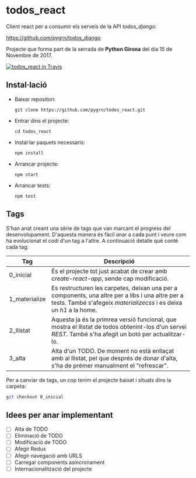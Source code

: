 # todos_react

Client react per a consumir els serveis de la API *todos_django*:

https://github.com/pygrn/todos_django

Projecte que forma part de la xerrada de **Python Girona** del dia 15 de Novembre de 2017.

[![todos_react in Travis](https://travis-ci.org/pygrn/todos_react.svg?branch=master)](https://travis-ci.org/pygrn/todos_react)

## Instal·lació

* Baixar repositori:

  ```git clone https://github.com/pygrn/todos_react.git```
* Entrar dins el projecte:

  ```cd todos_react```
* Instal·lar paquets necessaris:

  ```npm install```
* Arrancar projecte:

  ```npm start```

* Arrancar tests:

  ```npm test```

## Tags

S'han anat creant una sèrie de tags que van marcant el progress del desenvolupament. D'aquesta manera és fàcil anar a cada punt i
veure com ha evolucionat el codi d'un tag a l'altre. A continuació detalle què conté cada tag:

| Tag | Descripció |
|-----|------------|
| 0_inicial | És el projecte tot just acabat de crear amb *create-react-app*, sende cap modificació. |
| 1_materialize | Es restructuren les carpetes, deixan una per a components, una altre per a libs i una altre per a tests. També s'afegeix *materializecss* i es deixa un *h1* a la home. |
| 2_llistat | Aquesta ja és la primrea versió funcional, que mostra el llistat de todos obtenint-los d'un servei *REST*. També s'ha afegit un botó per actualitzar-lo. |
| 3_alta |  Alta d'un TODO. De moment no està enllaçat amb al llistat, pel que després de donar d'alta, s'ha de prémer manualment el "refrescar". |

Per a canviar de tags, un cop tenim el projecte baixat i situats dins la carpeta:

```bash
git checkout 0_inicial
```

## Idees per anar implementant

- [ ] Alta de TODO
- [ ] Eliminació de TODO
- [ ] Modificació de TODO
- [ ] Afegir Redux
- [ ] Afegir navegació amb URLS
- [ ] Carregar components asíncronament
- [ ] Internacionalització del projecte
